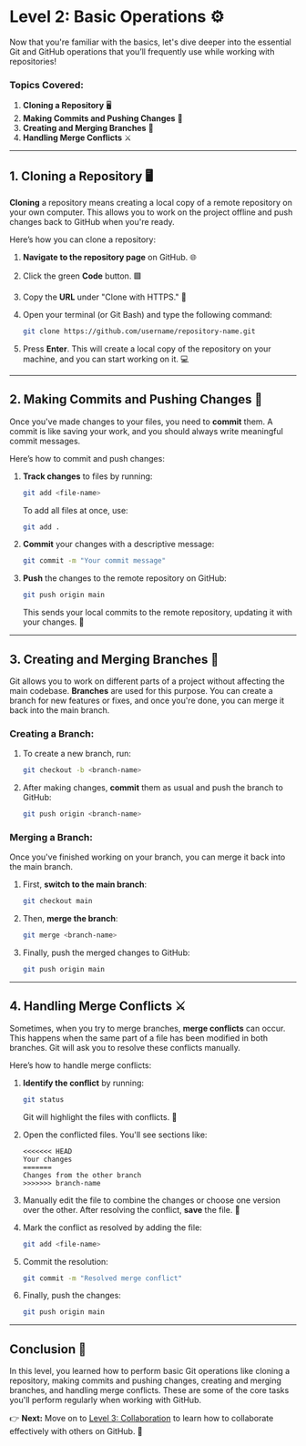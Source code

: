 # **Level 2: Basic Operations** ⚙️

Now that you're familiar with the basics, let's dive deeper into the essential Git and GitHub operations that you’ll frequently use while working with repositories!

### **Topics Covered:**
1. **Cloning a Repository** 🖥️
2. **Making Commits and Pushing Changes** 🔄
3. **Creating and Merging Branches** 🌿
4. **Handling Merge Conflicts** ⚔️

---

## **1. Cloning a Repository** 🖥️

**Cloning** a repository means creating a local copy of a remote repository on your own computer. This allows you to work on the project offline and push changes back to GitHub when you're ready.

Here’s how you can clone a repository:

1. **Navigate to the repository page** on GitHub. 🌐
2. Click the green **Code** button. 🟩
3. Copy the **URL** under "Clone with HTTPS." 🔗
4. Open your terminal (or Git Bash) and type the following command:

    ```bash
    git clone https://github.com/username/repository-name.git
    ```

5. Press **Enter**. This will create a local copy of the repository on your machine, and you can start working on it. 💻

---

## **2. Making Commits and Pushing Changes** 🔄

Once you've made changes to your files, you need to **commit** them. A commit is like saving your work, and you should always write meaningful commit messages.

Here’s how to commit and push changes:

1. **Track changes** to files by running:

    ```bash
    git add <file-name>
    ```

    To add all files at once, use:

    ```bash
    git add .
    ```

2. **Commit** your changes with a descriptive message:

    ```bash
    git commit -m "Your commit message"
    ```

3. **Push** the changes to the remote repository on GitHub:

    ```bash
    git push origin main
    ```

    This sends your local commits to the remote repository, updating it with your changes. 🚀

---

## **3. Creating and Merging Branches** 🌿

Git allows you to work on different parts of a project without affecting the main codebase. **Branches** are used for this purpose. You can create a branch for new features or fixes, and once you're done, you can merge it back into the main branch.

### **Creating a Branch:** 

1. To create a new branch, run:

    ```bash
    git checkout -b <branch-name>
    ```

2. After making changes, **commit** them as usual and push the branch to GitHub:

    ```bash
    git push origin <branch-name>
    ```

### **Merging a Branch:** 

Once you've finished working on your branch, you can merge it back into the main branch.

1. First, **switch to the main branch**:

    ```bash
    git checkout main
    ```

2. Then, **merge the branch**:

    ```bash
    git merge <branch-name>
    ```

3. Finally, push the merged changes to GitHub:

    ```bash
    git push origin main
    ```

---

## **4. Handling Merge Conflicts** ⚔️

Sometimes, when you try to merge branches, **merge conflicts** can occur. This happens when the same part of a file has been modified in both branches. Git will ask you to resolve these conflicts manually.

Here’s how to handle merge conflicts:

1. **Identify the conflict** by running:

    ```bash
    git status
    ```

    Git will highlight the files with conflicts. 🚨

2. Open the conflicted files. You'll see sections like:

    ```plaintext
    <<<<<<< HEAD
    Your changes
    =======
    Changes from the other branch
    >>>>>>> branch-name
    ```

3. Manually edit the file to combine the changes or choose one version over the other. After resolving the conflict, **save** the file. 📝

4. Mark the conflict as resolved by adding the file:

    ```bash
    git add <file-name>
    ```

5. Commit the resolution:

    ```bash
    git commit -m "Resolved merge conflict"
    ```

6. Finally, push the changes:

    ```bash
    git push origin main
    ```

---

## **Conclusion** 🎉

In this level, you learned how to perform basic Git operations like cloning a repository, making commits and pushing changes, creating and merging branches, and handling merge conflicts. These are some of the core tasks you'll perform regularly when working with GitHub.

👉 **Next:** Move on to [Level 3: Collaboration](../Level-3_Collaboration/README.md) to learn how to collaborate effectively with others on GitHub. 🤝
